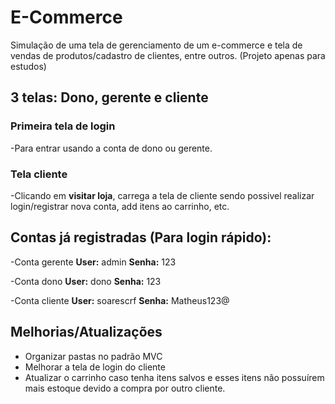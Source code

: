 # E-Commerce
 Simulação de uma tela de gerenciamento de um e-commerce e tela de vendas de produtos/cadastro de clientes, entre outros. (Projeto apenas para estudos)
 
 ## 3 telas: Dono, gerente e cliente
 
 ### Primeira tela de login
 -Para entrar usando a conta de dono ou gerente.
 
 ### Tela cliente
 -Clicando em **visitar loja**, carrega a tela de cliente sendo possivel realizar login/registrar nova conta, add itens ao carrinho, etc. 
 
 ## Contas já registradas (Para login rápido):
 -Conta gerente **User:** admin **Senha:** 123
 
 -Conta dono **User:** dono **Senha:** 123
 
 -Conta cliente **User:** soarescrf **Senha:** Matheus123@
 

## Melhorias/Atualizações 
- Organizar pastas no padrão MVC
- Melhorar a tela de login do cliente
- Atualizar o carrinho caso tenha itens salvos e esses itens não possuírem mais estoque devido a compra por outro cliente.
